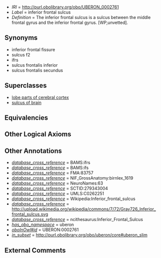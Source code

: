  * *IRI* = http://purl.obolibrary.org/obo/UBERON_0002761
 * *Label* = inferior frontal sulcus
 * *Definition* = The inferior frontal sulcus is a sulcus between the middle frontal gyrus and the inferior frontal gyrus. [WP,unvetted].

## Synonyms

 * inferior frontal fissure
 * sulcus f2
 * ifrs
 * sulcus frontalis inferior
 * sulcus frontalis secundus

## Superclasses

 * [lobe parts of cerebral cortex](../../UBERON/22/UBERON_0003022.md)
 * [sulcus of brain](../../UBERON/18/UBERON_0013118.md)

## Equivalencies


## Other Logical Axioms


## Other Annotations

 * *[database_cross_reference](../../ef/oboInOwl#hasDbXref.md)* = BAMS:ifrs
 * *[database_cross_reference](../../ef/oboInOwl#hasDbXref.md)* = BAMS:ifs
 * *[database_cross_reference](../../ef/oboInOwl#hasDbXref.md)* = FMA:83757
 * *[database_cross_reference](../../ef/oboInOwl#hasDbXref.md)* = NIF_GrossAnatomy:birnlex_1619
 * *[database_cross_reference](../../ef/oboInOwl#hasDbXref.md)* = NeuroNames:63
 * *[database_cross_reference](../../ef/oboInOwl#hasDbXref.md)* = SCTID:279343004
 * *[database_cross_reference](../../ef/oboInOwl#hasDbXref.md)* = UMLS:C0262251
 * *[database_cross_reference](../../ef/oboInOwl#hasDbXref.md)* = Wikipedia:Inferior_frontal_sulcus
 * *[database_cross_reference](../../ef/oboInOwl#hasDbXref.md)* = http://upload.wikimedia.org/wikipedia/commons/7/72/Gray726_Inferior_frontal_sulcus.svg
 * *[database_cross_reference](../../ef/oboInOwl#hasDbXref.md)* = ncithesaurus:Inferior_Frontal_Sulcus
 * *[has_obo_namespace](../../ce/oboInOwl#hasOBONamespace.md)* = uberon
 * *[oboInOwl#id](../../id/oboInOwl#id.md)* = UBERON:0002761
 * *[in_subset](../../et/oboInOwl#inSubset.md)* = http://purl.obolibrary.org/obo/uberon/core#uberon_slim

## External Comments


